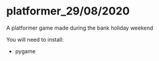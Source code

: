 # platformer_29/08/2020
 A platformer game made during the bank holiday weekend
 
You will need to install:
* pygame

